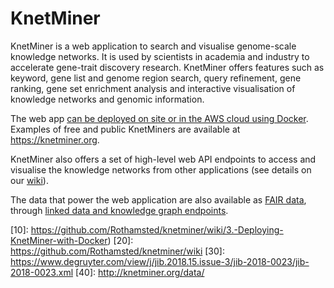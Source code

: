 KnetMiner
===========

KnetMiner is a web application to search and visualise genome-scale knowledge networks. It is used 
by scientists in academia and industry to accelerate gene-trait discovery research. KnetMiner 
offers features such as keyword, gene list and genome region search, query refinement, gene 
ranking, gene set enrichment analysis and interactive visualisation of knowledge networks and 
genomic information.  

The web app [can be deployed on site or in the AWS cloud using Docker](10). Examples of free 
and public KnetMiners are available at https://knetminer.org.  

KnetMiner also offers a set of high-level web API endpoints to access and visualise the knowledge 
networks from other applications (see details on our [wiki](20)).

The data that power the web application are also available as [FAIR data](30), through
[linked data and knowledge graph endpoints](40).

[10]: https://github.com/Rothamsted/knetminer/wiki/3.-Deploying-KnetMiner-with-Docker)
[20]: https://github.com/Rothamsted/knetminer/wiki
[30]: https://www.degruyter.com/view/j/jib.2018.15.issue-3/jib-2018-0023/jib-2018-0023.xml
[40]: http://knetminer.org/data/
